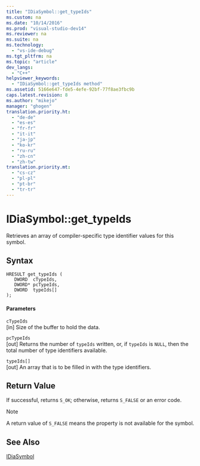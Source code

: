 ```yaml
---
title: "IDiaSymbol::get_typeIds"
ms.custom: na
ms.date: "10/14/2016"
ms.prod: "visual-studio-dev14"
ms.reviewer: na
ms.suite: na
ms.technology: 
  - "vs-ide-debug"
ms.tgt_pltfrm: na
ms.topic: "article"
dev_langs: 
  - "C++"
helpviewer_keywords: 
  - "IDiaSymbol::get_typeIds method"
ms.assetid: 5166e647-fde5-4efe-92bf-77f8ae3fbc9b
caps.latest.revision: 8
ms.author: "mikejo"
manager: "ghogen"
translation.priority.ht: 
  - "de-de"
  - "es-es"
  - "fr-fr"
  - "it-it"
  - "ja-jp"
  - "ko-kr"
  - "ru-ru"
  - "zh-cn"
  - "zh-tw"
translation.priority.mt: 
  - "cs-cz"
  - "pl-pl"
  - "pt-br"
  - "tr-tr"
---
```

# IDiaSymbol::get_typeIds
Retrieves an array of compiler-specific type identifier values for this symbol.  
  
## Syntax  
  
```cpp#  
HRESULT get_typeIds (   
   DWORD  cTypeIds,  
   DWORD* pcTypeIds,  
   DWORD  typeIds[]  
);  
```  
  
#### Parameters  
 `cTypeIds`  
 [in] Size of the buffer to hold the data.  
  
 `pcTypeIds`  
 [out] Returns the number of `typeIds` written, or, if `typeIds` is `NULL`, then the total number of type identifiers available.  
  
 `typeIds[]`  
 [out] An array that is to be filled in with the type identifiers.  
  
## Return Value  
 If successful, returns `S_OK`; otherwise, returns `S_FALSE` or an error code.  
  
> [!NOTE]
>  A return value of `S_FALSE` means the property is not available for the symbol.  
  
## See Also  
 [IDiaSymbol](../debugger/idiasymbol.md)